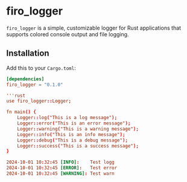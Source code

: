 # firo_logger

`firo_logger` is a simple, customizable logger for Rust applications that supports colored console output and file logging.

## Installation

Add this to your `Cargo.toml`:

```toml
[dependencies]
firo_logger = "0.1.0"

'''rust
use firo_logger::Logger;

fn main() {
    Logger::log("This is a log message");
    Logger::error("This is an error message");
    Logger::warning("This is a warning message");
    Logger::info("This is an info message");
    Logger::debug("This is a debug message");
    Logger::success("This is a success message");
}

2024-10-01 10:32:45 [INFO]:    Test logg
2024-10-01 10:32:45 [ERROR]:   Test error
2024-10-01 10:32:45 [WARNING]: Test warn
